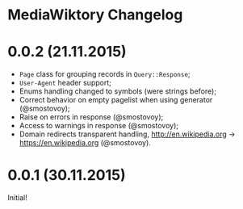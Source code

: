 # MediaWiktory Changelog

# 0.0.2 (21.11.2015)

* `Page` class for grouping records in `Query::Response`;
* `User-Agent` header support;
* Enums handling changed to symbols (were strings before);
* Correct behavior on empty pagelist when using generator (@smostovoy);
* Raise on errors in response (@smostovoy);
* Access to warnings in response (@smostovoy);
* Domain redirects transparent handling, 
  http://en.wikipedia.org -> https://en.wikipedia.org (@smostovoy).

# 0.0.1 (30.11.2015)

Initial!


